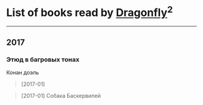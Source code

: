 # List of books read by [Dragonfly](https://plus.google.com/109475351013352061791)<sup>2</sup>
---

## 2017

### Этюд в багровых тонах
Конан доэль
> [2017-01] 


> [2017-01] Собака Баскервилей



